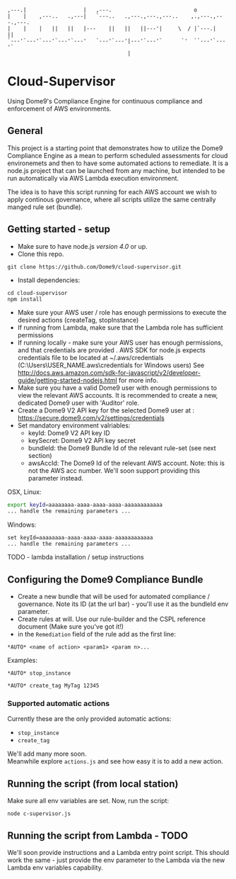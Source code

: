 

```
                                                                            
,---.|                  |   ,---.                          o               
|    |    ,---..   .,---|   `---..   .,---.,---.,---..    ,.,---.,---.,---.
|    |    |   ||   ||   |---    ||   ||   ||---'|     \  / |`---.|   ||    
`---'`---'`---'`---'`---'   `---'`---'|---'`---'`      `'  ``---'`---'`    
                                      |
```
# Cloud-Supervisor
Using Dome9's Compliance Engine for continuous compliance and enforcement of AWS environments.

## General
This project is a starting point that demonstrates how to utilize the Dome9 Compliance Engine as a mean to perform scheduled assessments for cloud environemets and then to have some automated actions to remediate.
It is a node.js project that can be launched from any machine, but intended to be run automatically via AWS Lambda execution environment.

The idea is to have this script running for each AWS account we wish to apply continous governance, where all scripts utilize the same centrally manged rule set (bundle).

## Getting started - setup
* Make sure to have node.js *version 4.0* or up.
* Clone this repo.
```
git clone https://github.com/Dome9/cloud-supervisor.git
```
* Install dependencies:
```
cd cloud-supervisor
npm install
```
* Make sure your AWS user / role has enough permissions to execute the desired actions (createTag, stopInstance)
* If running from Lambda, make sure that the Lambda role has sufficient permissions
* If running locally - make sure your AWS user has enough permissions, and that credentials are provided . AWS SDK for node.js expects credentials file to be located at ~/.aws/credentials (C:\Users\USER_NAME\.aws\credentials for Windows users) See http://docs.aws.amazon.com/sdk-for-javascript/v2/developer-guide/getting-started-nodejs.html for more info.
* Make sure you have a valid Dome9 user with enough permissions to view the relevant AWS accounts. It is recommended to create a new, dedicated Dome9 user with 'Auditor' role. 
* Create a Dome9 V2 API key for the selected Dome9 user at : https://secure.dome9.com/v2/settings/credentials
* Set mandatory environment valriables:
    * keyId: Dome9 V2 API key ID
    * keySecret: Dome9 V2 API key secret
    * bundleId: the Dome9 Bundle Id of the relevant rule-set (see next section)
    * awsAccId: The Dome9 Id of the relevant AWS account. Note: this is not the AWS acc number. We'll soon support providing this parameter instead.

OSX, Linux:
```bash
export keyId=aaaaaaaa-aaaa-aaaa-aaaa-aaaaaaaaaaaa
... handle the remaining parameters ...
```
Windows:
```
set keyId=aaaaaaaa-aaaa-aaaa-aaaa-aaaaaaaaaaaa
... handle the remaining parameters ...
```
TODO - lambda installation / setup instructions


## Configuring the Dome9 Compliance Bundle
* Create a new bundle that will be used for automated compliance / governance. Note its ID (at the url bar) - you'll use it as the bundleId env parameter.
* Create rules at will. Use our rule-builder and the CSPL reference document (Make sure you've got it!)
* in the `Remediation` field of the rule add as the first line:
```
*AUTO* <name of action> <param1> <param n>...
```
Examples:
```
*AUTO* stop_instance
```
```
*AUTO* create_tag MyTag 12345
```

### Supported automatic actions
Currently these are the only provided automatic actions:
* `stop_instance`
* `create_tag`

We'll add many more soon.<br/>
Meanwhile explore `actions.js` and see how easy it is to add a new action.

## Running the script (from local station)
Make sure all env variables are set.
Now, run the script:
```
node c-supervisor.js
```

## Running the script from Lambda - TODO
We'll soon provide instructions and a Lambda entry point script.
This should work the same - just provide the env parameter to the Lambda via the new Lambda env variables capability.




